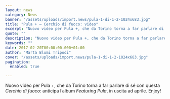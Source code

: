 ```yaml
---
layout: news
category: News
banner: "/assets/uploads/import.news/pula-1-di-1-2-1024x683.jpg"
title: "Pula + – Cerchio di fuoco: video"
excerpt: "Nuovo video per Pula +, che da Torino torna a far parlare di sé con questa Cerchio di fuoco: anticipa l’album Featuring Pula, in uscita ad aprile. Enjoy!"
quote: ""
description: "Nuovo video per Pula +, che da Torino torna a far parlare di sé con questa Cerchio di fuoco: anticipa l’album Featuring Pula, in uscita ad aprile. Enjoy!"
keywords: ""
date: 2017-02-20T00:00:00.000+01:00
author: "Marta Blumi Tripodi"
cover: "/assets/uploads/import.news/pula-1-di-1-2-1024x683.jpg"
pagination:
  enabled: true

---
```


Nuovo video per Pula +, che da Torino torna a far parlare di sé con questa _Cerchio di fuoco_: anticipa l’album _Featuring Pula_, in uscita ad aprile. Enjoy!